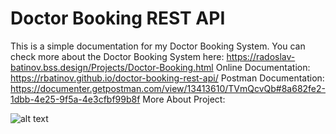 # Doctor Booking REST API
This is a simple documentation for my Doctor Booking System. 
You can check more about the Doctor Booking System here: https://radoslav-batinov.bss.design/Projects/Doctor-Booking.html
Online Documentation: https://rbatinov.github.io/doctor-booking-rest-api/
Postman Documentation: https://documenter.getpostman.com/view/13413610/TVmQcvQb#8a682fe2-1dbb-4e25-9f5a-4e3cfbf99b8f
More About Project:

![alt text](https://radoslav-batinov.bss.design/assets/img/Projects/Doctor-Booking/Doctor-Booking-Landing.png?h=6b85d7bec16225976abeaea334e4a076)
